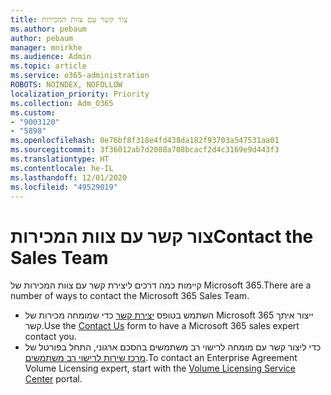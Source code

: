```yaml
---
title: צור קשר עם צוות המכירות
ms.author: pebaum
author: pebaum
manager: mnirkhe
ms.audience: Admin
ms.topic: article
ms.service: o365-administration
ROBOTS: NOINDEX, NOFOLLOW
localization_priority: Priority
ms.collection: Adm_O365
ms.custom:
- "9003120"
- "5898"
ms.openlocfilehash: 8e76bf8f318e4fd438da182f93703a547531aa01
ms.sourcegitcommit: 3f36012ab7d2088a708bcacf2d4c3169e9d443f3
ms.translationtype: HT
ms.contentlocale: he-IL
ms.lasthandoff: 12/01/2020
ms.locfileid: "49529019"
---
```

# <a name="contact-the-sales-team"></a><span data-ttu-id="774da-102">צור קשר עם צוות המכירות</span><span class="sxs-lookup"><span data-stu-id="774da-102">Contact the Sales Team</span></span>

<span data-ttu-id="774da-103">קיימות כמה דרכים ליצירת קשר עם צוות המכירות של Microsoft 365.</span><span class="sxs-lookup"><span data-stu-id="774da-103">There are a number of ways to contact the Microsoft 365 Sales Team.</span></span>

- <span data-ttu-id="774da-104">השתמש בטופס  [יצירת קשר](https://go.microsoft.com/fwlink/p/?LinkId=518644&clcid=0x0409)  כדי שמומחה מכירות של Microsoft 365 ייצור איתך קשר.</span><span class="sxs-lookup"><span data-stu-id="774da-104">Use the  [Contact Us](https://go.microsoft.com/fwlink/p/?LinkId=518644&clcid=0x0409)  form to have a Microsoft 365 sales expert contact you.</span></span>
- <span data-ttu-id="774da-105">כדי ליצור קשר עם מומחה לרישוי רב משתמשים בהסכם ארגוני, התחל בפורטל של [מרכז שירות לרישוי רב משתמשים](https://go.microsoft.com/fwlink/p/?LinkId=329762).</span><span class="sxs-lookup"><span data-stu-id="774da-105">To contact an Enterprise Agreement Volume Licensing expert, start with the  [Volume Licensing Service Center](https://go.microsoft.com/fwlink/p/?LinkId=329762) portal.</span></span>
